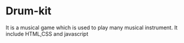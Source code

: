 # Drum-kit
It is a musical game which is used to play many musical instrument. It include HTML,CSS and javascript
